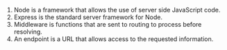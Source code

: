 1.  Node is a framework that allows the use of server side JavaScript code.
2.  Express is the standard server framework for Node.
3.  Middleware is functions that are sent to routing to process before resolving.
4.  An endpoint is a URL that allows access to the requested information.

